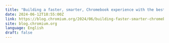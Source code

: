 ```yaml
---
title: "Building a faster, smarter, Chromebook experience with the best of Google technologies"
date: 2024-06-12T18:55:00Z
link: https://blog.chromium.org/2024/06/building-faster-smarter-chromebook.html?utm_medium=RSS&utm_source=news.12bit.vn
site: blog.chromium.org
language: English
draft: false
---
```

